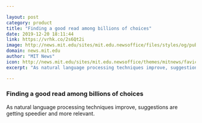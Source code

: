 ```yaml
---

layout: post
category: product
title: "Finding a good read among billions of choices"
date: 2019-12-20 18:11:44
link: https://vrhk.co/2s6Qt2i
image: http://news.mit.edu/sites/mit.edu.newsoffice/files/styles/og/public/images/2019/newsgroups-comparison-dot-plot.jpg
domain: news.mit.edu
author: "MIT News"
icon: http://news.mit.edu/sites/mit.edu.newsoffice/themes/mitnews/favicon.ico
excerpt: "As natural language processing techniques improve, suggestions are getting speedier and more relevant."

---
```


### Finding a good read among billions of choices

As natural language processing techniques improve, suggestions are getting speedier and more relevant.